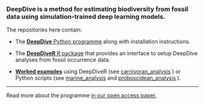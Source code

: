 ### DeepDive is a method for estimating biodiversity from fossil data using simulation-trained deep learning models.

The repositories here contain:

* The [**DeepDive** Python programme](https://github.com/DeepDive-project/deepdive) along with installation instructions.

* The [**DeepDiveR** R package](https://github.com/DeepDive-project/DeepDiveR) that provides an interface to setup DeepDive analyses from fossil occurrence data.

* [**Worked examples**](https://github.com/DeepDive-project/example_files) using DeepDiveR (see [carnivoran_analysis](https://github.com/DeepDive-project/example_files/tree/main/carnivoran_analysis) ) or Python scripts (see [marine_analysis](https://github.com/DeepDive-project/example_files/tree/main/marine_analysis) and [proboscidean_analysis](https://github.com/DeepDive-project/example_files/tree/main/proboscidean_analysis) ). 

---
Read more about the programme [in our open access paper.](https://www.nature.com/articles/s41467-024-48434-7)

